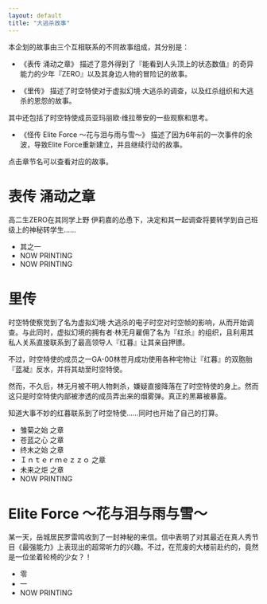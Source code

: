 ```yaml
---
layout: default
title: "大逃杀故事"
---
```

本企划的故事由三个互相联系的不同故事组成，其分别是：

* 《表传 涌动之章》
描述了意外得到了『能看到人头顶上的状态数值』的奇异能力的少年『ZERO』以及其身边人物的冒险记的故事。

* 《里传》
描述了时空特使对于虚拟幻境·大逃杀的调查，以及红杀组织和大逃杀的恩怨的故事。

其中还包括了时空特使成员亚玛丽欧·维拉蒂安的一些观察和思考。

* 《怪传 Elite Force ～花与泪与雨与雪～》
描述了因为6年前的一次事件的余波，导致Elite Force重新建立，并且继续行动的故事。

点击章节名可以查看对应的故事。

# 表传 涌动之章
高二生ZERO在其同学上野 伊莉嘉的怂恿下，决定和其一起调查将要转学到自己班级上的神秘转学生……

* 其之一
* NOW PRINTING
* NOW PRINTING

# 里传
时空特使察觉到了名为虚拟幻境·大逃杀的电子时空对时空帧的影响，从而开始调查。与此同时，虚拟幻境的拥有者·林无月雇佣了名为『红杀』的组织，且利用其私人关系直接联系到了最高领导人『红暮』让其亲自押镖。

不过，时空特使的成员之一GA-00林苍月成功使用各种宅物让『红暮』的双胞胎『蓝凝』反水，并将其劫至时空特使。

然而，不久后，林无月被不明人物刺杀，嫌疑直接降落在了时空特使的身上。然而这只是时空特使内部被渗透的成员弄出来的烟雾弹。真正的黑幕被暴露。

知道大事不妙的红暮联系到了时空特使……同时也开始了自己的打算。

* 雏菊之始 之章
* 苍蓝之心 之章
* 终末之始 之章
* Ｉｎｔｅｒｍｅｚｚｏ 之章
* 未来之炬 之章
* NOW PRINTING

# Elite Force ～花与泪与雨与雪～
某一天，岳城居民罗雷鸣收到了一封神秘的来信。信中表明了对其最近在真人秀节目《最强能力》上表现出的超常听力的兴趣。不过，在荒废的大楼前赴约的，竟然是一位坐着轮椅的少女？！

* 零
* 一
* NOW PRINTING

